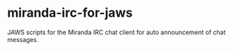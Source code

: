 # miranda-irc-for-jaws
JAWS scripts for the Miranda IRC chat client for auto announcement of chat messages.
